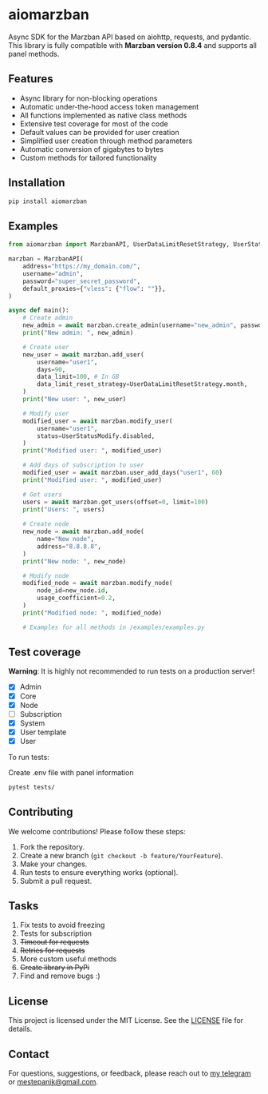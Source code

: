 # aiomarzban

Async SDK for the Marzban API based on aiohttp, requests, and pydantic.
This library is fully compatible with **Marzban version 0.8.4** and supports all panel methods.

## Features

- Async library for non-blocking operations
- Automatic under-the-hood access token management
- All functions implemented as native class methods
- Extensive test coverage for most of the code
- Default values can be provided for user creation
- Simplified user creation through method parameters
- Automatic conversion of gigabytes to bytes
- Custom methods for tailored functionality


## Installation

```bash
pip install aiomarzban
```

## Examples

```python
from aiomarzban import MarzbanAPI, UserDataLimitResetStrategy, UserStatusModify

marzban = MarzbanAPI(
    address="https://my_domain.com/",
    username="admin",
    password="super_secret_password",
    default_proxies={"vless": {"flow": ""}},
)

async def main():
    # Create admin
    new_admin = await marzban.create_admin(username="new_admin", password="12345678", is_sudo=False)
    print("New admin: ", new_admin)

    # Create user
    new_user = await marzban.add_user(
        username="user1",
        days=90,
        data_limit=100, # In GB
        data_limit_reset_strategy=UserDataLimitResetStrategy.month,
    )
    print("New user: ", new_user)

    # Modify user
    modified_user = await marzban.modify_user(
        username="user1",
        status=UserStatusModify.disabled,
    )
    print("Modified user: ", modified_user)

    # Add days of subscription to user
    modified_user = await marzban.user_add_days("user1", 60)
    print("Modified user: ", modified_user)

    # Get users
    users = await marzban.get_users(offset=0, limit=100)
    print("Users: ", users)
    
    # Create node
    new_node = await marzban.add_node(
        name="New node",
        address="8.8.8.8",
    )
    print("New node: ", new_node)

    # Modify node
    modified_node = await marzban.modify_node(
        node_id=new_node.id,
        usage_coefficient=0.2,
    )
    print("Modified node: ", modified_node)

    # Examples for all methods in /examples/examples.py
```


## Test coverage

**Warning**: It is highly not recommended to run tests on a production server!

- [x] Admin
- [x] Core
- [x] Node
- [ ] Subscription
- [x] System
- [x] User template
- [x] User

To run tests:

Create .env file with panel information

```bash
pytest tests/
```

## Contributing

We welcome contributions! Please follow these steps:

1. Fork the repository.
2. Create a new branch (`git checkout -b feature/YourFeature`).
3. Make your changes.
4. Run tests to ensure everything works (optional).
5. Submit a pull request.

## Tasks

1. Fix tests to avoid freezing
2. Tests for subscription
3. ~~Timeout for requests~~
4. ~~Retries for requests~~
5. More custom useful methods
6. ~~Create library in PyPi~~
7. Find and remove bugs :)

## License

This project is licensed under the MIT License. See the [LICENSE](LICENSE) file for details.

## Contact

For questions, suggestions, or feedback, please reach out to [my telegram](https://t.me/IMC_tech) or mestepanik@gmail.com.
